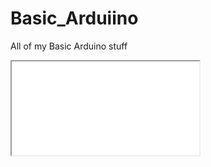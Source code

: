 # Basic_Arduiino
All of my Basic Arduino stuff
<html><iframe src="//sharecad.org/cadframe/load?url=http://www.cadsofttools.com/dwgviewer/floorplan.dwg" scrolling="no"></iframe></html>
